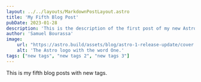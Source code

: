 ```yaml
---
layout: ../../layouts/MarkdownPostLayout.astro
title: 'My Fifth Blog Post'
pubDate: 2023-01-28
description: 'This is the description of the first post of my new Astro blog. I will use new tags on this post.'
author: 'Samuel Bourassa'
image:
    url: "https://astro.build/assets/blog/astro-1-release-update/cover.jpeg"
    alt: 'The Astro logo with the word One.'
tags: ["new tags", "new tags 2", "new tags 3"]
---
```

This is my fifth blog posts with new tags.